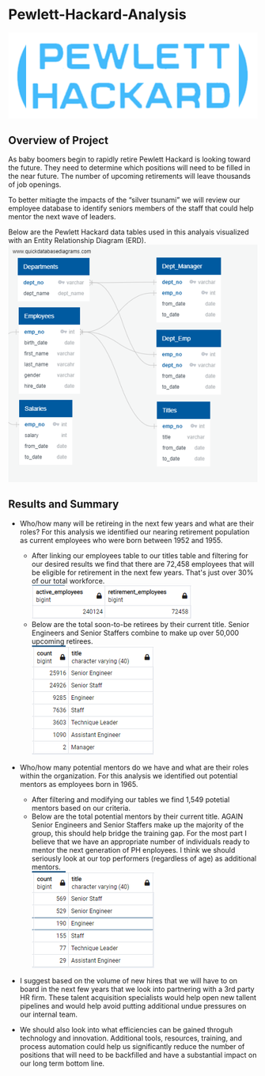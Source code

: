 # Pewlett-Hackard-Analysis
![](Images/ph_logo.png)
## Overview of Project
As baby boomers begin to rapidly retire Pewlett Hackard is looking toward the future. They need to determine which positions will need to be filled in the near future. The number of upcoming retirements will leave thousands of job openings.

To better mitiagte the impacts of the “silver tsunami” we will review our employee database to identify seniors members of the staff that could help mentor the next wave of leaders. 

Below are the Pewlett Hackard data tables used in this analyais visualized with an Entity Relationship Diagram (ERD).
![](Images/EmployeeDB.png)
## Results and Summary

- Who/how many will be retireing in the next few years and what are their roles? For this analysis we identified our nearing retirement population as current employees who were born between 1952 and 1955. 
  - After linking our employees table to our titles table and filtering for our desired results we find that there are 72,458 employees that will be eligible for retirement in the next few years. That's just over 30% of our total workforce.       
![](Images/retire_to_total.png)
  - Below are the total soon-to-be retirees by their current title. Senior Engineers and Senior Staffers combine to make up over 50,000 upcoming retirees.         
![](Images/retire_title.PNG)

- Who/how many potential mentors do we have and what are their roles within the organization. For this analysis we identified out potential mentors as employees born in 1965.
  - After filtering and modifying our tables we find 1,549 potetial mentors based on our criteria. 
  - Below are the total potential mentors by their current title. AGAIN Senior Engineers and Senior Staffers make up the majority of the group, this should help bridge the training gap. For the most part I believe that we have an appropriate number of individuals ready to mentor the next generation of PH enployees. I think we should seriously look at our top performers (regardless of age) as additional mentors.                  
![](Images/potential_mentors.png)

- I suggest based on the volume of new hires that we will have to on board in the next few years that we look into partnering with a 3rd party HR firm. These talent acquisition specialists would help open new tallent pipelines and would help avoid putting additional undue pressures on our internal team. 

- We should also look into what efficiencies can be gained throguh technology and innovation. Additional tools, resources, training, and process automation could help us significantly reduce the number of positions that will need to be backfilled and have a substantial impact on our long term bottom line.

